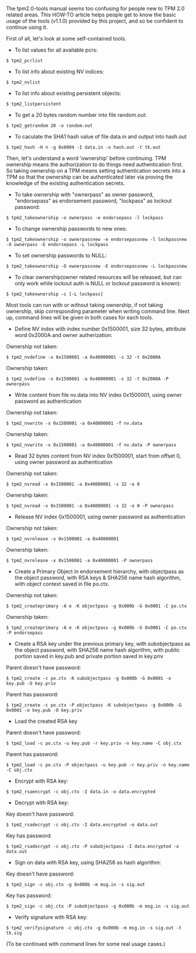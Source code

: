 The tpm2.0-tools manual seems too confusing for people new to TPM 2.0 related areas. This HOW-TO article helps people get to know the basic usage of the tools (v1.1.0) provided by this project, and so be confident to continue using it.

First of all, let's look at some self-contained tools.

* To list values for all available pcrs:

`$ tpm2_pcrlist`

* To list info about existing NV indices:

`$ tpm2_nvlist`

* To list info about existing persistent objects:

`$ tpm2_listpersistent`

* To get a 20 bytes random number into file random.out:

`$ tpm2_getrandom 20 -o random.out`

* To caculate the SHA1 hash value of file data.in and output into hash.out

`$ tpm2_hash -H n -g 0x0004 -I data.in -o hash.out -t tk.out`

Then, let's understand a word 'ownership' before continuing. TPM ownership means the authorization to do things need authentication first. So taking ownership on a TPM means setting authentication secrets into a TPM so that the ownership can be authenticated later via proving the knowledge of the existing authentication secrets.

* To take ownership with "ownerpass" as owner password, "endorsepass" as endorsement password, "lockpass" as lockout password:

`$ tpm2_takeownership -o ownerpass -e endorsepass -l lockpass`

* To change ownership passwords to new ones:

`$ tpm2_takeownership -o ownerpassnew -e endorsepassnew -l lockpassnew -O ownerpass -E endorsepass -L lockpass`

* To set ownership passwords to NULL:

`$ tpm2_takeownership -O ownerpassnew -E endorsepassnew -L lockpassnew`

* To clear ownership(owner related resources will be released, but can only work while lockout auth is NULL or lockout password is known):

`$ tpm2_takeownership -c [-L lockpass]`

Most tools can run with or without taking ownership, if not taking ownership, skip corresponding parameter when writing command line. Next up, command lines will be given in both cases for each tools.

* Define NV index with index number 0x1500001, size 32 bytes, attribute word 0x2000A and owner autherization:

Ownership not taken:

`$ tpm2_nvdefine -x 0x1500001 -a 0x40000001 -s 32 -t 0x2000A`

Ownership taken:

`$ tpm2_nvdefine -x 0x1500001 -a 0x40000001 -s 32 -t 0x2000A -P ownerpass`

* Write content from file nv.data into NV index 0x1500001, using owner password as authentication

Ownership not taken:

`$ tpm2_nvwrite -x 0x1500001 -a 0x40000001 -f nv.data`

Ownership taken:

`$ tpm2_nvwrite -x 0x1500001 -a 0x40000001 -f nv.data -P ownerpass`

* Read 32 bytes content from NV index 0x1500001, start from offset 0, using owner password as authentication

Ownership not taken:

`$ tpm2_nvread -x 0x1500001 -a 0x40000001 -s 32 -o 0`

Ownership taken:

`$ tpm2_nvread -x 0x1500001 -a 0x40000001 -s 32 -o 0 -P ownerpass`

* Release NV index 0x1500001, using owner password as authentication

Ownership not taken:

`$ tpm2_nvrelease -x 0x1500001 -a 0x40000001`

Ownership taken:

`$ tpm2_nvrelease -x 0x1500001 -a 0x40000001 -P ownerpass`

* Create a Primary Object in endorsement hierarchy, with objectpass as the object password, with RSA keys & SHA256 name hash algorithm, with object context saved in file po.ctx.

Ownership not taken:

`$ tpm2_createprimary -A e -K objectpass -g 0x000b -G 0x0001 -C po.ctx`

Ownership taken:

`$ tpm2_createprimary -A e -K objectpass -g 0x000b -G 0x0001 -C po.ctx -P endorsepass`

* Create a RSA key under the previous primary key, with subobjectpass as the object password, with SHA256 name hash algorithm, with public portion saved in key.pub and private portion saved in key.priv

Parent doesn't have password:

`$ tpm2_create -c po.ctx -K subobjectpass -g 0x000b -G 0x0001 -o key.pub -O key.priv`

Parent has password:

`$ tpm2_create -c po.ctx -P objectpass -K subobjectpass -g 0x000b -G 0x0001 -o key.pub -O key.priv`

* Load the created RSA key

Parent doesn't have password:

`$ tpm2_load -c po.ctx -u key.pub -r key.priv -n key.name -C obj.ctx`

Parent has password:

`$ tpm2_load -c po.ctx -P objectpass -u key.pub -r key.priv -n key.name -C obj.ctx`

* Encrypt with RSA key:

`$ tpm2_rsaencrypt -c obj.ctx -I data.in -o data.encrypted`

* Decrypt with RSA key:

Key doesn't have password:

`$ tpm2_rsadecrypt -c obj.ctx -I data.encrypted -o data.out`

Key has password:

`$ tpm2_rsadecrypt -c obj.ctx -P subobjectpass -I data.encrypted -o data.out`

* Sign on data with RSA key, using SHA256 as hash algorithm:

Key doesn't have password:

`$ tpm2_sign -c obj.ctx -g 0x000b -m msg.in -s sig.out`

Key has password:

`$ tpm2_sign -c obj.ctx -P subobjectpass -g 0x000b -m msg.in -s sig.out`

* Verify signature with RSA key:

`$ tpm2_verifysignature -c obj.ctx -g 0x000b -m msg.in -s sig.out -t tk.sig`

(To be continued with command lines for some real usage cases.)
